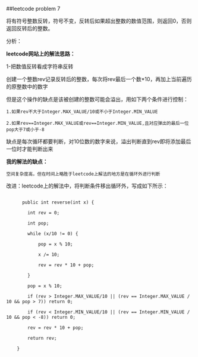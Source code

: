 ##leetcode problem 7  

将有符号整数反转，符号不变，反转后如果超出整数的数值范围，则返回0，否则返回反转后的整数。  

分析：  

**leetcode网站上的解法思路：**  

1-把数值反转看成字符串反转  

  创建一个整数rev记录反转后的整数，每次将rev最后一个数*10，再加上当前遍历的原整数中的数字   

  但是这个操作的缺点是该被创建的整数可能会溢出，用如下两个条件进行控制：  

  	1.如果rev不大于Integer.MAX_VALUE/10或不小于Integer.MIN_VALUE  

	2.如果rev==Integer.MAX_VALUE或rev==Integer.MIN_VALUE,且对应弹出的最后一位pop大于7或小于-8   

  缺点是每次循环都要判断，对10位数的数字来说，溢出判断直到rev即将添加最后一位时才能判断出来  


  	
**我的解法的缺点：**  

    空间复杂度高，但在时间上略胜于leetcode上解法的地方是在循环外进行判断  

改进：leetcode上的解法中，将判断条件移出循环外，写成如下所示：  

```  

      public int reverse(int x) {  

        int rev = 0;  

		int pop;  

        while (x/10 != 0) {  

        	pop = x % 10;  

            x /= 10;  

            rev = rev * 10 + pop;  

        }  

        pop = x % 10;  

        if (rev > Integer.MAX_VALUE/10 || (rev == Integer.MAX_VALUE / 10 && pop > 7)) return 0;  

        if (rev < Integer.MIN_VALUE/10 || (rev == Integer.MIN_VALUE / 10 && pop < -8)) return 0;  

        rev = rev * 10 + pop;  

        return rev;  

    }  

```

